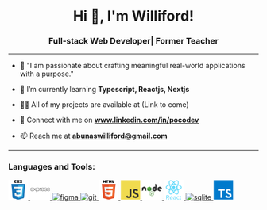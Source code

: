<h1 align="center">Hi 👋, I'm Williford!</h1>
<h3 align="center">Full-stack Web Developer| Former Teacher</h3>
<hr>
<!--<p align="left"> <img src="https://komarev.com/ghpvc/?username=williford-abunas&label=Profile%20views&color=0e75b6&style=flat" alt="williford-abunas" /> </p>

<p align="left"> <a href="https://github.com/ryo-ma/github-profile-trophy"><img src="https://github-profile-trophy.vercel.app/?username=williford-abunas" alt="williford-abunas" /></a> </p>-->

- 🔭 "I am passionate about crafting meaningful real-world applications with a purpose."
  
- 🌱 I’m currently learning **Typescript, Reactjs, Nextjs**

- 👨‍💻 All of my projects are available at (Link to come)

- 🤝 Connect with me on **www.linkedin.com/in/pocodev**

- 📫 Reach me at **abunaswilliford@gmail.com**

<hr>


<h3 align="left">Languages and Tools:</h3>
<p align="left"> <a href="https://www.w3schools.com/css/" target="_blank" rel="noreferrer"> <img src="https://raw.githubusercontent.com/devicons/devicon/master/icons/css3/css3-original-wordmark.svg" alt="css3" width="40" height="40"/> </a> <a href="https://expressjs.com" target="_blank" rel="noreferrer"> <img src="https://raw.githubusercontent.com/devicons/devicon/master/icons/express/express-original-wordmark.svg" alt="express" width="40" height="40"/> </a> <a href="https://www.figma.com/" target="_blank" rel="noreferrer"> <img src="https://www.vectorlogo.zone/logos/figma/figma-icon.svg" alt="figma" width="40" height="40"/> </a> <a href="https://git-scm.com/" target="_blank" rel="noreferrer"> <img src="https://www.vectorlogo.zone/logos/git-scm/git-scm-icon.svg" alt="git" width="40" height="40"/> </a> <a href="https://www.w3.org/html/" target="_blank" rel="noreferrer"> <img src="https://raw.githubusercontent.com/devicons/devicon/master/icons/html5/html5-original-wordmark.svg" alt="html5" width="40" height="40"/> </a> <a href="https://developer.mozilla.org/en-US/docs/Web/JavaScript" target="_blank" rel="noreferrer"> <img src="https://raw.githubusercontent.com/devicons/devicon/master/icons/javascript/javascript-original.svg" alt="javascript" width="40" height="40"/> </a> <a href="https://nodejs.org" target="_blank" rel="noreferrer"> <img src="https://raw.githubusercontent.com/devicons/devicon/master/icons/nodejs/nodejs-original-wordmark.svg" alt="nodejs" width="40" height="40"/> </a> <a href="https://reactjs.org/" target="_blank" rel="noreferrer"> <img src="https://raw.githubusercontent.com/devicons/devicon/master/icons/react/react-original-wordmark.svg" alt="react" width="40" height="40"/> </a> <a href="https://www.sqlite.org/" target="_blank" rel="noreferrer"> <img src="https://www.vectorlogo.zone/logos/sqlite/sqlite-icon.svg" alt="sqlite" width="40" height="40"/> </a> <a href="https://www.typescriptlang.org/" target="_blank" rel="noreferrer"> <img src="https://raw.githubusercontent.com/devicons/devicon/master/icons/typescript/typescript-original.svg" alt="typescript" width="40" height="40"/> </a> </p>

<!--<p><img align="left" src="https://github-readme-stats.vercel.app/api/top-langs?username=williford-abunas&show_icons=true&locale=en&layout=compact" alt="williford-abunas" /></p>

<p>&nbsp;<img align="center" src="https://github-readme-stats.vercel.app/api?username=williford-abunas&show_icons=true&locale=en" alt="williford-abunas" /></p>

<p><img align="center" src="https://github-readme-streak-stats.herokuapp.com/?user=williford-abunas&" alt="williford-abunas" /></p>-->
